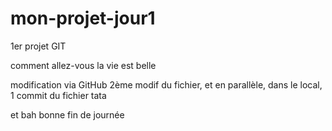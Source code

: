 # mon-projet-jour1
1er projet GIT

comment allez-vous
la vie est belle


modification via GitHub
2ème modif du fichier, et en parallèle, dans le local, 1 commit du fichier tata



et bah bonne fin de journée

